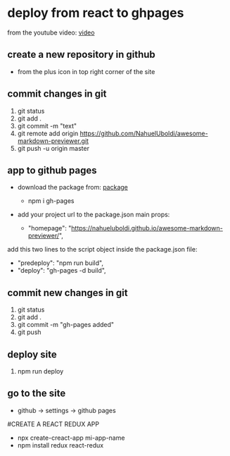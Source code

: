 # deploy from react to ghpages
from the youtube video: [video](https://www.youtube.com/watch?v=M6hBd3Lomvw&t=467s)
## create a new repository in github
* from the plus icon in top right corner of the site
## commit changes in git
1. git status
1. git add .
1. git commit -m "text"
1. git remote add origin https://github.com/NahuelUboldi/awesome-markdown-previewer.git
1. git push -u origin master

## app to github pages
* download the package from: [package](https://www.npmjs.com/package/gh-pages)
  * npm i gh-pages

* add your project url to the package.json main props:
  * "homepage": "https://nahueluboldi.github.io/awesome-markdown-previewer/",
  
add this two lines to the script object inside the package.json file:
* "predeploy": "npm run build",
* "deploy": "gh-pages -d build",

## commit new changes in git
1. git status
1. git add .
1. git commit -m "gh-pages added"
1. git push

## deploy site
1. npm run deploy

## go to the site
* github -> settings -> github pages

#CREATE A REACT REDUX APP
* npx create-creact-app mi-app-name
* npm install redux react-redux
